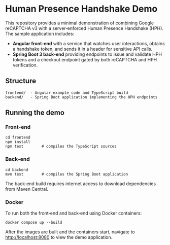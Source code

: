 # Human Presence Handshake Demo

This repository provides a minimal demonstration of combining Google reCAPTCHA v3
with a server‑enforced Human Presence Handshake (HPH).  The sample application
includes:

* **Angular front‑end** with a service that watches user interactions, obtains a
  handshake token, and sends it in a header for sensitive API calls.
* **Spring Boot 3 back‑end** providing endpoints to issue and validate HPH tokens
  and a checkout endpoint gated by both reCAPTCHA and HPH verification.

## Structure

```
frontend/  - Angular example code and TypeScript build
backend/   - Spring Boot application implementing the HPH endpoints
```

## Running the demo

### Front‑end

```
cd frontend
npm install
npm test        # compiles the TypeScript sources
```

### Back‑end

```
cd backend
mvn test        # compiles the Spring Boot application
```

The back‑end build requires internet access to download dependencies from Maven
Central.

### Docker

To run both the front‑end and back‑end using Docker containers:

```
docker compose up --build
```

After the images are built and the containers start, navigate to
<http://localhost:8080> to view the demo application.
